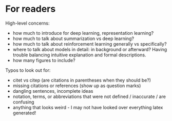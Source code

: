 # For readers

High-level concerns:
* how much to introduce for deep learning, representation learning?
* how much to talk about summarization vs deep learning?
* how much to talk about reinforcement learning generally vs specifically?
* where to talk about models in detail: in background or afterward?
Having trouble balancing intuitive explanation and formal descriptions.
* how many figures to include?


Typos to look out for:
* citet vs citep (are citations in parentheses when they should be?)
* missing citations or references (show up as question marks)
* dangling sentences,  incomplete ideas
* notation, terms, or abbreviations that were not defined / inaccurate / are confusing
* anything that looks weird - I may not have looked over everything latex generated!
